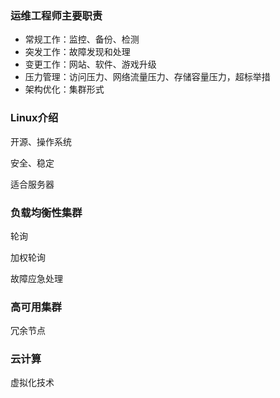 ### 运维工程师主要职责

*   常规工作：监控、备份、检测
*   突发工作：故障发现和处理
*   变更工作：网站、软件、游戏升级
*   压力管理：访问压力、网络流量压力、存储容量压力，超标举措
*   架构优化：集群形式

### Linux介绍

开源、操作系统

安全、稳定

适合服务器

### 负载均衡性集群

 轮询

加权轮询

故障应急处理

### 高可用集群

冗余节点

### 云计算

虚拟化技术

